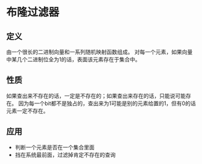 # 布隆过滤器

## 定义
由一个很长的二进制向量和一系列随机映射函数组成。
对每一个元素，如果向量中某几个二进制位全为1的话，表面该元素存在于集合中。

## 性质
如果查出来不存在的话，一定是不存在的；如果查出来存在的话，只能说可能存在。
因为每一个bit都不是独占的，查出来为1可能是别的元素给置的1，但有0的话元素一定不存在。

## 应用
+ 判断一个元素是否在一个集合里面
+ 挡在系统最前面，过滤掉肯定不存在的查询